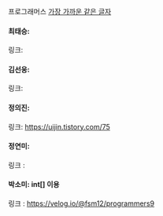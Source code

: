 프로그래머스 [가장 가까운 같은 글자](https://school.programmers.co.kr/learn/courses/30/lessons/142086)<br>

#### 최태승:
링크:

#### 김선웅:
링크: 

#### 정의진:
링크: https://uijin.tistory.com/75

#### 정연미:
링크 : 

#### 박소미: int[] 이용
링크 : https://velog.io/@fsm12/programmers9
